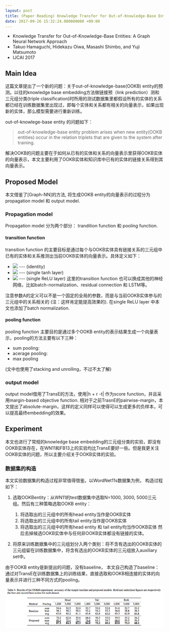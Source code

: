 ```yaml
---
layout: post
title: (Paper Reading) Knowledge Transfer for Out-of-Knowledge-Base Entities, A Graph Neural Network Approach
date: 2017-09-26 15:32:24.000000000 +09:00
---
```


* Knowledge Transfer for Out-of-Knowledge-Base Entities: A Graph Neural Network Approach
* Takuo Hamaguchi, Hidekazu Oiwa, Masashi Shimbo, and Yuji Matsumoto
* IJCAI 2017

## Main Idea

这篇文章提出了一个新的问题：关于out-of-knowledge-base(OOKB) entity的预测。以往的knowledge base embedding方法做链接预（link prediction）测和三元组分类(triple classification)时所用的测试数据集里都假设所有的实体的关系都已经在训练数据集里出现过，即每个实体和关系都有相关的向量表示，如果出现新的实体，那么模型需要进行重新训练。

out-of-knowlege-base entity 的问题如下：

> out-of-knowledge-base entity problem arises when new entity(OOKB entities) occur in the relation triplets that are given to the system after training.

解决OOKB的问题主要在于如何从已有的实体和关系的向量表示里获得OOKB实体的向量表示，本文主要利用了OOKB实体和知识库中已有的实体的链接关系得到其向量表示。

## Proposed Model

本文借鉴了[Graph-NN]的方法, 将生成OOKB entity的向量表示的过程分为propagation model 和 output model.

### Propagation model

Propagation model 分为两个部分： trandition function 和 pooling function.

#### transition function

transition function 的主要目标是通过每个与OOKB实体具有链接关系的三元组中已有的实体和关系推测出当前OOKB实体的向量表示。具体定义如下：
* <img src="http://www.forkosh.com/mathtex.cgi? T(\textbf{v}) = \textbf{v}"> --- (identity)
* <img src="http://www.forkosh.com/mathtex.cgi? T(\textbf{v}) = tanh(\textbf{Av})"> --- (single tanh layer)
* <img src='http://www.forkosh.com.mathtex.cgi? T(\textbf{v}) = ReLU(\textbf{Av})'> --- (single ReLU layer)
这里的transition function 也可以换成其他的神经网络，比如batch-normalization、residual connection 和 LSTM等。

注意参数A的定义可以不是一个固定的全局的参数，而是与当前OOKB实体参与的三元组中的关系相关的 (注：这样肯定能提高效果的). 在single ReLU layer 中本文也添加了batch normalization.

#### pooling function

pooling function 主要目的是通过多个OOKB entity的表示结果生成一个向量表示，pooling的方法主要有以下三种：

* sum pooling: <script type="text/javascript" src="http://cdn.mathjax.org/mathjax/latest/MathJax.js?config=default"> \\ P(S) = \sum_{i=1}^N x_i \\</script>
* acerage pooling: 
* max pooling

(文中也使用了stacking and unrolling，不过不太了解)

### output model
output model借用了TransE的方法，使用|h + r -t| 作为score function，并且采用margin-based objective function. 相对于之前TrasnE的pairwise-margin，本文提出了absolute-margin，这样的定义同样可以使得可以生成更多的负样本，可以提高最终embedding的效果。

## Experiment
本文也进行了常规的knowledge base embedding的三元组分类的实验，即没有OOKB实体存在，在WN11和FB13上的实验均比TransE要好一些。但是我更关注OOKB实体的问题，所以主要介绍关于OOKB实体的实验。
### 数据集的构造
本文实验数据集的构造过程非常值得借鉴。以WordNet11s数据集为例， 构造过程如下：

1. 选取OOKBentity：从WN11的test数据集中选取N=1000, 3000, 5000三元组。然后有三种策略选取OOKB entity：
	1. 将选取出的三元组中的所有head entity当作是OOKB实体
	1. 将选取出的三元组中的所有tail entity当作是OOKB实体
	1. 将选取出的三元组中的所有head entity 和 tail entity均当作OOKB实体
然后去掉候选OOKB实体中与任何非OOKB实体都没有链接的实体。

1. 将原来训练数据集中的三元组划分入两个类别：将不含有选出的OOKB实体的三元组留在训练数据集中，将含有选出的OOKB实体的三元组放入auxiliary set中。

由于OOKB entity是新提出的问题，没有baseline， 本文自己构造了baseline： 通过对TransE在训练数据集上的训练结果，直接选取和OOKB相连接的实体的向量表示并进行三种不同方式的pooling。

![](../assets/paperReadingImages/2017-09-26-result.png)
